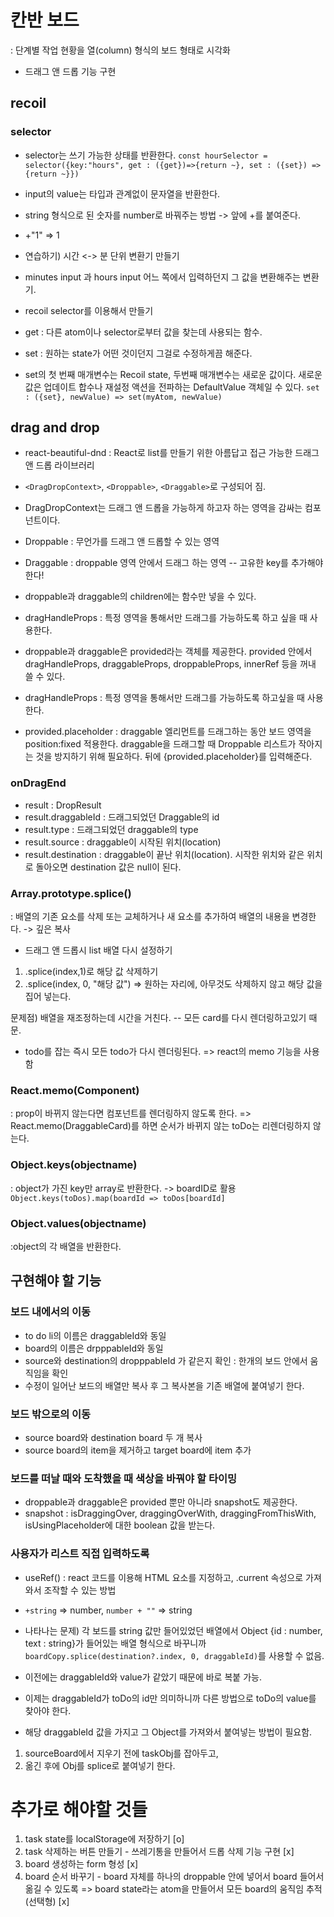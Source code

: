 # 칸반 보드

: 단계별 작업 현황을 열(column) 형식의 보드 형태로 시각화

- 드래그 앤 드롭 기능 구현

## recoil

### selector

- selector는 쓰기 가능한 상태를 반환한다.
  `const hourSelector = selector({key:"hours", get : ({get})=>{return ~}, set : ({set}) => {return ~}})`

- input의 value는 타입과 관계없이 문자열을 반환한다.
- string 형식으로 된 숫자를 number로 바꿔주는 방법 -> 앞에 +를 붙여준다.
- +"1" => 1

* 연습하기) 시간 <-> 분 단위 변환기 만들기

- minutes input 과 hours input 어느 쪽에서 입력하던지 그 값을 변환해주는 변환기.
- recoil selector를 이용해서 만들기

- get : 다른 atom이나 selector로부터 값을 찾는데 사용되는 함수.
- set : 원하는 state가 어떤 것이던지 그걸로 수정하게끔 해준다.

- set의 첫 번째 매개변수는 Recoil state, 두번째 매개변수는 새로운 값이다. 새로운 값은 업데이트 합수나 재설정 액션을 전파하는 DefaultValue 객체일 수 있다.
  `set : ({set}, newValue) => set(myAtom, newValue)`

## drag and drop

- react-beautiful-dnd : React로 list를 만들기 위한 아름답고 접근 가능한 드래그 앤 드롭 라이브러리

- `<DragDropContext>`, `<Droppable>`, `<Draggable>`로 구성되어 짐.
- DragDropContext는 드래그 앤 드롭을 가능하게 하고자 하는 영역을 감싸는 컴포넌트이다.
- Droppable : 무언가를 드래그 앤 드롭할 수 있는 영역
- Draggable : droppable 영역 안에서 드래그 하는 영역 -- 고유한 key를 추가해야 한다!
- droppable과 draggable의 children에는 함수만 넣을 수 있다.

- dragHandleProps : 특정 영역을 통해서만 드래그를 가능하도록 하고 싶을 때 사용한다.
- droppable과 draggable은 provided라는 객체를 제공한다. provided 안에서 dragHandleProps, draggableProps, droppableProps, innerRef 등을 꺼내 쓸 수 있다.

- dragHandleProps : 특정 영역을 통해서만 드래그를 가능하도록 하고싶을 때 사용한다.
- provided.placeholder : draggable 엘리먼트를 드래그하는 동안 보드 영역을 position:fixed 적용한다. draggable을 드래그할 때 Droppable 리스트가 작아지는 것을 방지하기 위해 필요하다. </Draggable> 뒤에 {provided.placeholder}를 입력해준다.

### onDragEnd

- result : DropResult
- result.draggableId : 드래그되었던 Draggable의 id
- result.type : 드래그되었던 draggable의 type
- result.source : draggable이 시작된 위치(location)
- result.destination : draggable이 끝난 위치(location). 시작한 위치와 같은 위치로 돌아오면 destination 값은 null이 된다.

### Array.prototype.splice()

: 배열의 기존 요소를 삭제 또는 교체하거나 새 요소를 추가하여 배열의 내용을 변경한다. -> 깊은 복사

- 드래그 앤 드롭시 list 배열 다시 설정하기

1. .splice(index,1)로 해당 값 삭제하기
2. .splice(index, 0, "해당 값") => 원하는 자리에, 아무것도 삭제하지 않고 해당 값을 집어 넣는다.

문제점) 배열을 재조정하는데 시간을 거친다. -- 모든 card를 다시 렌더링하고있기 때문.

- todo를 잡는 즉시 모든 todo가 다시 렌더링된다. => react의 memo 기능을 사용함

### React.memo(Component)

: prop이 바뀌지 않는다면 컴포넌트를 렌더링하지 않도록 한다.
=> React.memo(DraggableCard)를 하면 순서가 바뀌지 않는 toDo는 리렌더링하지 않는다.

### Object.keys(objectname)

: object가 가진 key만 array로 반환한다. -> boardID로 활용
`Object.keys(toDos).map(boardId => toDos[boardId]`

### Object.values(objectname)

:object의 각 배열을 반환한다.

## 구현해야 할 기능

### 보드 내에서의 이동

- to do li의 이름은 draggableId와 동일
- board의 이름은 drpppableId와 동일
- source와 destination의 dropppableId 가 같은지 확인 : 한개의 보드 안에서 움직임을 확인
- 수정이 일어난 보드의 배열만 복사 후 그 복사본을 기존 배열에 붙여넣기 한다.

### 보드 밖으로의 이동

- source board와 destination board 두 개 복사
- source board의 item을 제거하고 target board에 item 추가

### 보드를 떠날 때와 도착했을 때 색상을 바꿔야 할 타이밍

- droppable과 draggable은 provided 뿐만 아니라 snapshot도 제공한다.
- snapshot : isDraggingOver, draggingOverWith, draggingFromThisWith, isUsingPlaceholder에 대한 boolean 값을 받는다.

### 사용자가 리스트 직접 입력하도록

- useRef() : react 코드를 이용해 HTML 요소를 지정하고, .current 속성으로 가져와서 조작할 수 있는 방법

- `+string` => number, `number + ""` => string
- 나타나는 문제) 각 보드를 string 값만 들어있었던 배열에서 Object {id : number, text : string}가 들어있는 배열 형식으로 바꾸니까 `boardCopy.splice(destination?.index, 0, draggableId)`를 사용할 수 없음.

- 이전에는 draggableId와 value가 같았기 때문에 바로 복붙 가능.
- 이제는 draggableId가 toDo의 id만 의미하니까 다른 방법으로 toDo의 value를 찾아야 한다.
- 해당 draggableId 값을 가지고 그 Object를 가져와서 붙여넣는 방법이 필요함.

1. sourceBoard에서 지우기 전에 taskObj를 잡아두고,
2. 옮긴 후에 Obj를 splice로 붙여넣기 한다.

# 추가로 해야할 것들

1. task state를 localStorage에 저장하기 [o]
2. task 삭제하는 버튼 만들기 - 쓰레기통을 만들어서 드롭 삭제 기능 구현 [x]
3. board 생성하는 form 형성 [x]
4. board 순서 바꾸기 - board 자체를 하나의 droppable 안에 넣어서 board 들어서 옮길 수 있도록 => board state라는 atom을 만들어서 모든 board의 움직임 추적 (선택형) [x]
